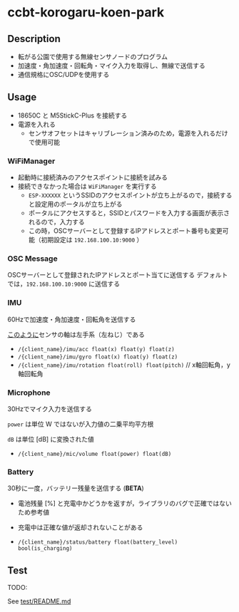 # ccbt-korogaru-koen-park

## Description

- 転がる公園で使用する無線センサノードのプログラム
- 加速度・角加速度・回転角・マイク入力を取得し、無線で送信する
- 通信規格にOSC/UDPを使用する

## Usage

- 18650C と M5StickC-Plus を接続する
- 電源を入れる
    - センサオフセットはキャリブレーション済みのため，電源を入れるだけで使用可能

### WiFiManager

- 起動時に接続済みのアクセスポイントに接続を試みる
- 接続できなかった場合は `WiFiManager` を実行する
  - `ESP-XXXXXX` というSSIDのアクセスポイントが立ち上がるので，接続すると設定用のポータルが立ち上がる
  - ポータルにアクセスすると，SSIDとパスワードを入力する画面が表示されるので，入力する
  - この時，OSCサーバーとして登録するIPアドレスとポート番号も変更可能（初期設定は `192.168.100.10:9000` ）
   
### OSC Message

OSCサーバーとして登録されたIPアドレスとポート当てに送信する
デフォルトでは，`192.168.100.10:9000` に送信する

### IMU

60Hzで加速度・角加速度・回転角を送信する

[このように](https://yamaccu.github.io/tils/20220307-M5stickc-6jiku)センサの軸は左手系（左ねじ）である

- `/{client_name}/imu/acc float(x) float(y) float(z)`
- `/{client_name}/imu/gyro float(x) float(y) float(z)`
- `/{client_name}/imu/rotation float(roll) float(pitch)` // x軸回転角，y軸回転角

### Microphone

30Hzでマイク入力を送信する

`power` は単位 W ではないが入力値の二乗平均平方根

`dB` は単位 [dB] に変換された値

- `/{client_name}/mic/volume float(power) float(dB)`

### Battery

30秒に一度，バッテリー残量を送信する (**BETA**)

- 電池残量 [%] と充電中かどうかを返すが，ライブラリのバグで正確ではないため参考値
- 充電中は正確な値が返却されないことがある

- `/{client_name}/status/battery float(battery_level) bool(is_charging)`

## Test

TODO:

See [test/README.md](test/README.md)